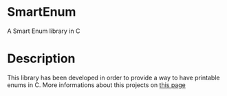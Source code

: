 # SmartEnum
A Smart Enum library in C

# Description
This library has been developed in order to provide a way to have printable enums in C.
More informations about this projects on [this page](https://www.codeproject.com/Articles/1118009/A-Smart-Enum-library-in-C-using-X-macros)
